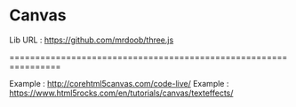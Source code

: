 # Canvas

Lib URL : https://github.com/mrdoob/three.js


================================================================

Example : http://corehtml5canvas.com/code-live/
Example : https://www.html5rocks.com/en/tutorials/canvas/texteffects/
